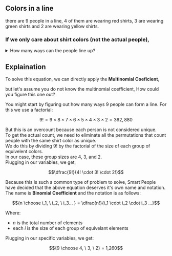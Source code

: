 ## Colors in a line
there are $9$ people in a line, $4$ of them are wearing red shirts, $3$ are wearing green shirts and $2$ are wearing yellow shirts.  
### If we only care about shirt colors (not the actual people),
<details><summary>How many ways can the people line up?</summary>$${9 \choose 4, \  3, \  2} = 1,260$$</details>

## Explaination
To solve this equation, we can directly apply the **Multinomial Coeficient**,


but let's assume you do not know the multinomial coefficient, How could you figure this one out?

You might start by figuring out how many ways $9$ people can form a line.  For this we use a factorial:
```math
9! = 9 \times 8 \times 7 \times 6 \times 5 \times 4 \times 3 \times 2 = 362,880
```

But this is an overcount because each person is not considered unique.  
To get the actual count, we need to eliminate all the permutations that count people with the same shirt color as unique.  
We do this by dividing $9!$ by the factorial of the size of each group of equivelent colors.  
In our case, these group sizes are $4$, $3$, and $2$.  
Plugging in our variables, we get, 
```math
\dfrac{9!}{4! \cdot 3! \cdot 2!}
```
Because this is such a common type of problem to solve, Smart People have decided that the above equation deserves it's own name and notation.  
The name is **Binomial Coefficient** and the notation is as follows:
```math
{n \choose i_1, \ i_2, \ i_3... } = \dfrac{n!}{i_1 \cdot i_2 \cdot i_3 ...}
```
Where:
* $n$ is the total number of elements
* each $i$ is the size of each group of equivelant elements

Plugging in our specific variables, we get:
```math
{9 \choose 4, \  3, \  2} = 1,260
```


